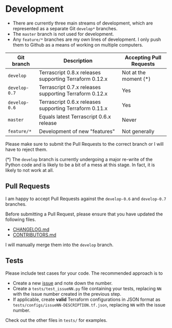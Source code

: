 # Development

* There are currently three main streams of development, which are represented as a separate Git ``develop*`` branches. 
* The ``master`` branch is not used for development. 
* Any ``feature/*`` branches are my own lines of development. I only push them to Github as a means of working on multiple computers.

| Git branch       | Description                                            | Accepting Pull Requests |
|------------------|--------------------------------------------------------|-------------------------|
| ``develop``      | Terrascript 0.8.x releases supporting Terraform 0.12.x | Not at the moment (*)   |
| ``develop-0.7``  | Terrascript 0.7.x releases supporting Terraform 0.12.x | Yes                     |
| ``develop-0.6``  | Terrascript 0.6.x releases supporting Terraform 0.11.x | Yes                     |
| ``master``       | Equals latest Terrascript 0.6.x release                | Never                   |
| ``feature/*``    | Development of new "features"                          | Not generally           |

Please make sure to submit the Pull Requests to the correct branch or I will have to reject them. 

(*) The ``develop`` branch is currently undergoing a major re-write of the Python code and is likely to be a bit 
of a mess at this stage. In fact, it is likely to not work at all.

## Pull Requests

I am happy to accept Pull Requests against the ``develop-0.6`` and ``develop-0.7`` branches. 

Before submitting a Pull Request, please ensure that you have updated the following files.
* [CHANGELOG.md](CHANGELOG.md)
* [CONTRIBUTORS.md](CONTRIBUTORS.md)

I will manually merge them into the ``develop`` branch.

## Tests

Please include test cases for your code. The recommended approach is to 
* Create a new [issue](https://github.com/mjuenema/python-terrascript/issues) and note down the number.
* Create a ``tests/test_issueNN.py`` file containing your tests, replacing ``NN`` with the issue number created in the previous step.
* If applicable, create **valid** Terraform configurations in JSON format as ``tests/configs/issueNN-DESCRIPTION.tf.json``, replacing ``NN`` with the issue number.

Check out the other files in ``tests/`` for examples.
